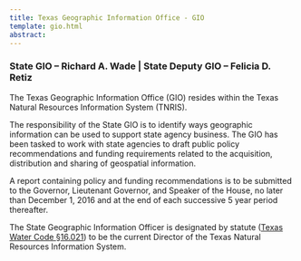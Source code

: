 ```yaml
---
title: Texas Geographic Information Office - GIO
template: gio.html
abstract:
---
```

### State GIO – Richard A. Wade | State Deputy GIO – Felicia D. Retiz

<p class="lead">The Texas Geographic Information Office (GIO) resides within the Texas Natural Resources Information System (TNRIS).</p>

<p class="lead">The responsibility of the State GIO is to identify ways geographic information can be used to support state agency business. The GIO has been tasked to work with state agencies to draft public policy recommendations and funding requirements related to the acquisition, distribution and sharing of geospatial information.</p>

A report containing policy and funding recommendations is to be submitted to the Governor, Lieutenant Governor, and Speaker of the House, no later than December 1, 2016 and at the end of each successive 5 year period thereafter.

The State Geographic Information Officer is designated by statute ([Texas Water Code §16.021](http://www.statutes.legis.state.tx.us/SOTWDocs/WA/htm/WA.16.htm)) to be the current Director of the Texas Natural Resources Information System.
